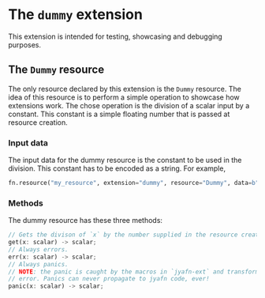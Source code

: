 # The `dummy` extension

This extension is intended for testing, showcasing and debugging purposes.

## The `Dummy` resource

The only resource declared by this extension is the `Dummy` resource. The idea of this resource is to perform a simple operation to showcase how extensions work. The chose operation is the division of a scalar input by a constant. This constant is a simple floating number that is passed at resource creation.

### Input data

The input data for the dummy resource is the constant to be used in the division. This constant has to be encoded as a string. For example,
```python
fn.resource("my_resource", extension="dummy", resource="Dummy", data=b"2.5")
```

### Methods

The dummy resource has these three methods:

```rust
// Gets the divison of `x` by the number supplied in the resource creation.
get(x: scalar) -> scalar;
// Always errors.
err(x: scalar) -> scalar;
// Always panics.
// NOTE: the panic is caught by the macros in `jyafn-ext` and transformed into an
// error. Panics can never propagate to jyafn code, ever!
panic(x: scalar) -> scalar;
```